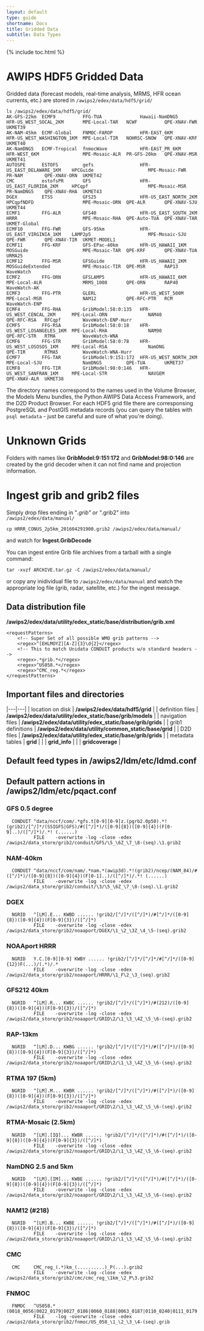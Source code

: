 ```yaml
---
layout: default
type: guide
shortname: Docs
title: Gridded Data
subtitle: Data Types
---
```


{% include toc.html %}

# AWIPS HDF5 Gridded Data

Gridded data (forecast models, real-time analysis, MRMS, HFR ocean currents, etc.) are stored in `/awips2/edex/data/hdf5/grid/`


    ls /awips2/edex/data/hdf5/grid/
    AK-GFS-22km  ECMF9          FFG-TUA              Hawaii-NamDNG5              HFR-US_WEST_SOCAL_2KM       MPE-Local-TAR   NCWF          QPE-XNAV-FWR  UKMET39
    AK-NAM-45km  ECMF-Global    FNMOC-FAROP          HFR-EAST_6KM                HFR-US_WEST_WASHINGTON_1KM  MPE-Local-TIR   NOHRSC-SNOW   QPE-XNAV-KRF  UKMET40
    AK-NamDNG5   ECMF-Tropical  fnmocWave            HFR-EAST_PR_6KM             HFR-WEST_6KM                MPE-Mosaic-ALR  PR-GFS-20km   QPE-XNAV-MSR  UKMET41
    AUTOSPE      ESTOFS         gefs                 HFR-US_EAST_DELAWARE_1KM    HPCGuide                    MPE-Mosaic-FWR  PR-NAM        QPE-XNAV-ORN  UKMET42
    CMC          estofsPR       GFS                  HFR-US_EAST_FLORIDA_2KM     HPCqpf                      MPE-Mosaic-MSR  PR-NamDNG5    QPE-XNAV-RHA  UKMET43
    DGEX         ETSS           GFS25                HFR-US_EAST_NORTH_2KM       HPCqpfNDFD                  MPE-Mosaic-ORN  QPE-ALR       QPE-XNAV-SJU  UKMET44
    ECMF1        FFG-ALR        GFS40                HFR-US_EAST_SOUTH_2KM       HRRR                        MPE-Mosaic-RHA  QPE-Auto-TUA  QPE-XNAV-TAR  UKMET-Global
    ECMF10       FFG-FWR        GFS-95km             HFR-US_EAST_VIRGINIA_1KM    LAMP2p5                     MPE-Mosaic-SJU  QPE-FWR       QPE-XNAV-TIR  UKMET-MODEL1
    ECMF11       FFG-KRF        GFS-EPac-40km        HFR-US_HAWAII_1KM           MOSGuide                    MPE-Mosaic-TAR  QPE-KRF       QPE-XNAV-TUA  URMA25
    ECMF12       FFG-MSR        GFSGuide             HFR-US_HAWAII_2KM           MOSGuideExtended            MPE-Mosaic-TIR  QPE-MSR       RAP13         WaveWatch
    ECMF2        FFG-ORN        GFSLAMP5             HFR-US_HAWAII_6KM           MPE-Local-ALR               MRMS_1000       QPE-ORN       RAP40         WaveWatch-AK
    ECMF3        FFG-PTR        GLERL                HFR-US_WEST_500M            MPE-Local-MSR               NAM12           QPE-RFC-PTR   RCM           WaveWatch-ENP
    ECMF4        FFG-RHA        GribModel:58:0:135   HFR-US_WEST_CENCAL_2KM      MPE-Local-ORN               NAM40           QPE-RFC-RSA   RFCqpf        WaveWatch-ENP-Hurr
    ECMF5        FFG-RSA        GribModel:58:0:18    HFR-US_WEST_LOSANGELES_1KM  MPE-Local-RHA               NAM90           QPE-RFC-STR   RTMA          WaveWatch-WNA
    ECMF6        FFG-STR        GribModel:58:0:78    HFR-US_WEST_LOSOSOS_1KM     MPE-Local-RSA               NamDNG          QPE-TIR       RTMA5         WaveWatch-WNA-Hurr
    ECMF7        FFG-TAR        GribModel:9:151:172  HFR-US_WEST_NORTH_2KM       MPE-Local-SJU               NamDNG5         QPE-TUA       UKMET37
    ECMF8        FFG-TIR        GribModel:98:0:146   HFR-US_WEST_SANFRAN_1KM     MPE-Local-STR               NAVGEM          QPE-XNAV-ALR  UKMET38

The directory names correspond to the names used in the Volume Browser, the Models Menu bundles, the Python AWIPS Data Access Framework, and the D2D Product Browser.  For each HDF5 grid file there are corresponsing PostgreSQL and PostGIS metadata records (you can query the tables with `psql metadata` - just be careful and sure of what you're doing).

# Unknown Grids

Folders with names like **GribModel:9:151:172** and **GribModel:98:0:146** are created by the grid decoder when it can not find name and projection information. 

# Ingest grib and grib2 files

Simply drop files ending in "*.grib" or "*.grib2" into `/awips2/edex/data/manual/`

    cp HRRR_CONUS_2p5km_201604291900.grib2 /awips2/edex/data/manual/
    
and watch for **Ingest.GribDecode**

You can ingest entire Grib file archives from a tarball with a single command:

    tar -xvzf ARCHIVE.tar.gz -C /awips2/edex/data/manual/

or copy any inidividual file to `/awips2/edex/data/manual` and watch the appropriate log file (grib, radar, satellite, etc.) for the ingest message.

## Data distribution file

**/awips2/edex/data/utility/edex_static/base/distribution/grib.xml**

    <requestPatterns>
        <!-- Super Set of all possible WMO grib patterns -->
        <regex>^[EHLMOYZ][A-Z]{3}\d{2}</regex>
        <!-- This to match Unidata CONDUIT products w/o standard headers -->
        <regex>.*grib.*</regex>
        <regex>^US058.*</regex>
        <regex>^CMC_reg.*</regex>
    </requestPatterns>

## Important files and directories

|---|---|
| location on disk  | **/awips2/edex/data/hdf5/grid**  |
| definition files  | **/awips2/edex/data/utility/edex_static/base/grib/models**  |
| navigation files  | **/awips2/edex/data/utility/edex_static/base/grib/grids**  |
| grib1 definitions | **/awips2/edex/data/utility/common_static/base/grid** |
| D2D files  | **/awips2/edex/data/utility/edex_static/base/grib/grids**  |
| metadata tables | **grid** |
|                 | **grid_info** |
|                 | **gridcoverage** |

## Default feed types in /awips2/ldm/etc/ldmd.conf




## Default pattern actions in /awips2/ldm/etc/pqact.conf

### GFS 0.5 degree

      CONDUIT ^data/nccf/com/.*gfs.t[0-9][0-9]z.(pgrb2.0p50).*!(grib2)/[^/]*/(SSIGFS|GFS)/#([^/]*)/([0-9]{8})([0-9]{4})(F[0-9]..)/([^/]*)/.*! (......)
              FILE    -overwrite -log -close -edex    /awips2/data_store/grib2/conduit/GFS/\5_\6Z_\7_\8-(seq).\1.grib2
              
### NAM-40km
      CONDUIT ^data/nccf/com/nam/.*nam.*(awip3d).*!(grib2)/ncep/(NAM_84)/#([^/]*)/([0-9]{8})([0-9]{4})(F[0-1]..)/([^/]*)/.*! (......)
              FILE    -overwrite -log -close -edex    /awips2/data_store/grib2/conduit/\3/\5_\6Z_\7_\8-(seq).\1.grib2

### DGEX

      NGRID   ^[LM].E... KWBD ...... !grib2/[^/]*/([^/]*)/#[^/]*/([0-9]{8})([0-9]{4})(F[0-9]{3})/([^/]*)
              FILE    -overwrite -log -close -edex    /awips2/data_store/grib2/noaaport/DGEX/\1_\2_\3Z_\4_\5-(seq).grib2

### NOAAport HRRR

      NGRID   Y.C.[0-9][0-9] KWBY ...... !grib2/[^/]*/[^/]*/#[^/]*/([0-9]{12})F(...)/(.*)/.*
              FILE    -overwrite -log -close -edex    /awips2/data_store/grib2/noaaport/HRRR/\1_F\2_\3_(seq).grib2
              
### GFS212 40km
      NGRID   ^[LM].R... KWBC ...... !grib2/[^/]*/([^/]*)/#(212)/([0-9]{8})([0-9]{4})(F[0-9]{3})/([^/]*)
              FILE    -overwrite -log -close -edex    /awips2/data_store/grib2/noaaport/GRID\2/\1_\3_\4Z_\5_\6-(seq).grib2
              
### RAP-13km

      NGRID   ^[LM].D... KWBG ...... !grib2/[^/]*/([^/]*)/#([^/]*)/([0-9]{8})([0-9]{4})(F[0-9]{3})/([^/]*)
              FILE    -overwrite -log -close -edex    /awips2/data_store/grib2/noaaport/GRID\2/\1_\3_\4Z_\5_\6-(seq).grib2
              
              
### RTMA 197 (5km)

      NGRID   ^[LM].M... KWBR ...... !grib2/[^/]*/([^/]*)/#([^/]*)/([0-9]{8})([0-9]{4})(F[0-9]{3})/([^/]*)
              FILE    -overwrite -log -close -edex    /awips2/data_store/grib2/noaaport/GRID\2/\1_\3_\4Z_\5_\6-(seq).grib2
              
              
### RTMA-Mosaic (2.5km)

      NGRID   ^[LM].[IQ]... KWBR ...... !grib2/[^/]*/([^/]*)/#([^/]*)/([0-9]{8})([0-9]{4})(F[0-9]{3})/([^/]*)
              FILE    -overwrite -log -close -edex    /awips2/data_store/grib2/noaaport/GRID\2/\1_\3_\4Z_\5_\6-(seq).grib2
              
              
### NamDNG 2.5 and 5km
      NGRID   ^[LM].[IM]... KWBE ...... !grib2/[^/]*/([^/]*)/#([^/]*)/([0-9]{8})([0-9]{4})(F[0-9]{3})/([^/]*)
              FILE    -overwrite -log -close -edex    /awips2/data_store/grib2/noaaport/GRID\2/\1_\3_\4Z_\5_\6-(seq).grib2
              
              
### NAM12 (#218)
      NGRID   ^[LM].B... KWBE ...... !grib2/[^/]*/([^/]*)/#([^/]*)/([0-9]{8})([0-9]{4})(F[0-9]{3})/([^/]*)
              FILE    -overwrite -log -close -edex    /awips2/data_store/grib2/noaaport/GRID\2/\1_\3_\4Z_\5_\6-(seq).grib2

### CMC

      CMC     CMC_reg_(.*)km_(..........)_P(...).grib2
              FILE    -overwrite -log -close -edex    /awips2/data_store/grib2/cmc/cmc_reg_\1km_\2_P\3.grib2

### FNMOC

      FNMOC   ^US058.*(0018_0056|0022_0179|0027_0186|0060_0188|0063_0187|0110_0240|0111_0179|0135_0240|0078_0200)_(.*)_(.*)_(.*)-.*
              FILE    -log -overwrite -close -edex /awips2/data_store/grib2/fnmoc/US_058_\1_\2_\3_\4-(seq).grib
      
                     
